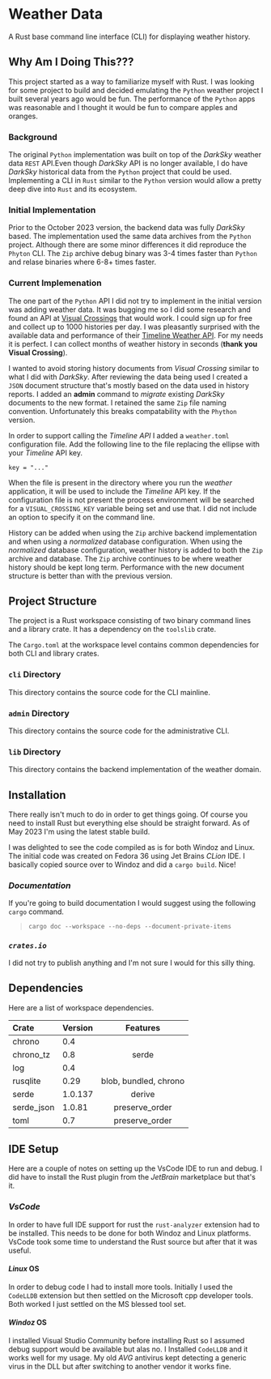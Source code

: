 # Weather Data

A Rust base command line interface (CLI) for displaying weather history.

## Why Am I Doing This???
This project started as a way to familiarize myself with Rust. I was looking for some project to build and decided emulating the `Python` weather project I built several years ago would be fun. The performance of the `Python` apps was reasonable and I thought it would be fun to compare apples and oranges.

### Background

The original `Python` implementation was built on top of the *DarkSky* weather data `REST` API.Even though *DarkSky* API is no longer available, I do have *DarkSky* historical data from the `Python` project that could be used. Implementing a CLI in `Rust` similar to the `Python` version would allow a pretty deep dive into `Rust` and its ecosystem.

### Initial Implementation

Prior to the October 2023 version, the backend data was fully *DarkSky* based. The implementation used the same data archives from the `Python` project. Although there are some minor differences it did reproduce the `Phyton` CLI. The `Zip` archive debug binary was 3-4 times faster than `Python` and relase binaries where 6-8+ times faster.

### Current Implemenation

The one part of the `Python` API I did not try to implement in the initial version was adding weather data. It was bugging me so I did some research and found an API at [Visual Crossings](https://www.visualcrossing.com/) that would work. I could sign up for free and collect up to 1000 histories per day. I was pleasantly surprised with the available data and performance of their [Timeline Weather API](https://www.visualcrossing.com/resources/documentation/weather-api/timeline-weather-api/). For my needs it is perfect. I can collect months of weather history in seconds (**thank you Visual Crossing**).

I wanted to avoid storing history documents from *Visual Crossing* similar to what I did with *DarkSky*. After reviewing the data being used I created a `JSON` document structure that's mostly based on the data used in history reports. I added an **admin** command to *migrate* existing *DarkSky* documents to the new format. I retained the same `Zip` file naming convention. Unfortunately this breaks compatability with the `Phython` version.

In order to support calling the *Timeline API* I added a `weather.toml` configuration file. Add the following line to the file replacing the ellipse with your *Timeline* API key.

    key = "..."

When the file is present in the directory where you run the *weather* application, it will be used to include the *Timeline* API key. If the configuration file is not present the process environment will be searched for a `VISUAL_CROSSING_KEY` variable being set and use that. I did not include an option to specify it on the command line.

History can be added when using the `Zip` archive backend implementation and when using a *normalized* database configuration. When using the *normalized* database configuration, weather history is added to both the `Zip` archive and database. The `Zip` archive continues to be where weather history should be kept long term. Performance with the new document structure is better than with the previous version.

## Project Structure
The project is a Rust workspace consisting of two binary command lines and a library crate. It has a dependency on the `toolslib` crate.

The `Cargo.toml` at the workspace level contains common dependencies for both CLI and library crates.

### `cli` Directory
This directory contains the source code for the CLI mainline.

### `admin` Directory
This directory contains the source code for the administrative CLI.

### `lib` Directory
This directory contains the backend implementation of the weather domain.

## Installation
There really isn't much to do in order to get things going. Of course you need to install Rust but everything else should be straight forward. As of May 2023 I'm using the latest stable build.

I was delighted to see the code compiled as is for both Windoz and Linux. The initial code was created on Fedora 36 using Jet Brains *CLion* IDE. I basically copied source over to Windoz and did a `cargo build`. Nice!


### *Documentation*
If you're going to build documentation I would suggest using the following `cargo` command.

> `cargo doc --workspace --no-deps --document-private-items`

### *`crates.io`*
I did not try to publish anything and I'm not sure I would for this silly thing.

## Dependencies

Here are a list of workspace dependencies.

| Crate | Version | Features |
| :--- | :--- | :----: |
| chrono | 0.4 | |
| chrono_tz | 0.8 | serde |
| log | 0.4 | |
| rusqlite | 0.29 | blob, bundled, chrono |
| serde | 1.0.137 | derive | 
| serde_json | 1.0.81 | preserve_order |
| toml | 0.7 | preserve_order |

## IDE Setup
Here are a couple of notes on setting up the VsCode IDE to run and debug. I did have to install the Rust plugin from the *JetBrain* marketplace but that's it.

### *VsCode*
In order to have full IDE support for rust the `rust-analyzer` extension had to be installed. This needs to be done for both Windoz and Linux platforms. VsCode took some time to understand the Rust source but after that it was useful.

#### *Linux* OS
In order to debug code I had to install more tools. Initially I used the `CodeLLDB` extension but then settled on the Microsoft cpp developer tools. Both worked I just settled on the MS blessed tool set.

#### *Windoz* OS
I installed Visual Studio Community before installing Rust so I assumed debug support would be available but alas no. I Installed `CodeLLDB` and it works well for my usage. My old *AVG* antivirus kept detecting a generic virus in the DLL but after switching to another vendor it works fine.

